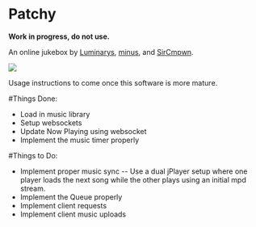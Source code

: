 # Patchy

**Work in progress, do not use.**

An online jukebox by [Luminarys](https://github.com/Luminarys), 
[minus](https://github.com/minus7), and [SirCmpwn](https://github.com/SirCmpwn).

![](https://sr.ht/6d07.png)

Usage instructions to come once this software is more mature.

#Things Done:
* Load in music library
* Setup websockets
* Update Now Playing using websocket
* Implement the music timer properly 


#Things to Do:
* Implement proper music sync -- Use a dual jPlayer setup where one player loads the next song while the other plays using an initial mpd stream.
* Implement the Queue properly
* Implement client requests
* Implement client music uploads
